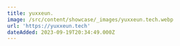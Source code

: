 ```yaml
---
title: yuxxeun.
image: /src/content/showcase/_images/yuxxeun.tech.webp
url: 'https://yuxxeun.tech'
dateAdded: 2023-09-19T20:34:49.000Z
---
```


